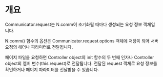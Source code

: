 개요
===

Communicator.request는 N.comm이 초기화될 때마다 생성되는 요청 정보 객체입니다.

N.comm() 함수의 옵션은 Communicator.request.options 객체에 저장이 되어 서버 요청의 헤더나 파라미터로 전달됩니다.

페이지 파일을 요청하면 Controller object의 init 함수의 두 번째 인자나 Controller object의 멤버 변수(this.request)로 전달됩니다. 전달된 request 객체로 요청 정보를 확인하거나 페이지 파라미터를 전달받을 수 있습니다.